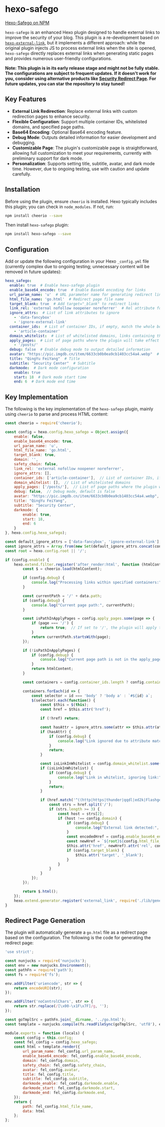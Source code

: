# hexo-safego

[Hexo-Safego on NPM](https://www.npmjs.com/package/hexo-safego)

`hexo-safego` is an enhanced Hexo plugin designed to handle external links to improve the security of your blog. This plugin is a re-development based on [`hexo-external-link`](https://github.com/hvnobug/hexo-external-link), but it implements a different approach: while the original plugin injects JS to process external links when the site is opened, `hexo-safego` directly replaces external links when generating static pages and provides numerous user-friendly configurations.

**Note: This plugin is in its early release stage and might not be fully stable. The configurations are subject to frequent updates. If it doesn't work for you, consider using alternative products like [Security Redirect Page](https://blog.qyliu.top/posts/9efc1657/). For future updates, you can star the repository to stay tuned!**

## Key Features

- **External Link Redirection**: Replace external links with custom redirection pages to enhance security.
- **Flexible Configuration**: Support multiple container IDs, whitelisted domains, and specified page paths.
- **Base64 Encoding**: Optional Base64 encoding feature.
- **Debug Mode**: Outputs detailed information for easier development and debugging.
- **Customizable Page**: The plugin's customizable page is straightforward, allowing full customization to meet your requirements, currently with preliminary support for dark mode.
- **Personalization**: Supports setting title, subtitle, avatar, and dark mode time. However, due to ongoing testing, use with caution and update carefully.

## Installation

Before using the plugin, ensure `cheerio` is installed. Hexo typically includes this plugin; you can check in `node_modules`. If not, run:

```bash
npm install cheerio --save
```

Then install `hexo-safego` plugin:

```bash
npm install hexo-safego --save
```

## Configuration

Add or update the following configuration in your Hexo `_config.yml` file (currently complex due to ongoing testing; unnecessary content will be removed in future updates):

```yaml
hexo_safego:
  enable: true  # Enable hexo-safego plugin
  enable_base64_encode: true  # Enable Base64 encoding for links
  url_param_name: 'u'  # URL parameter name for generating redirect links
  html_file_name: 'go.html'  # Redirect page file name
  target_blank: true  # Add target="_blank" to redirect links
  link_rel: 'external nofollow noopener noreferrer'  # Rel attribute for redirect links
  ignore_attrs:  # List of link attributes to ignore
    - 'data-fancybox'
    - 'ignore-external-link'
  container_ids:  # List of container IDs, if empty, match the whole body
    - 'article-container'
  domain_whitelist:  # List of whitelisted domains, links containing these domains will be ignored
  apply_pages:  # List of page paths where the plugin will take effect
    - '/posts/'
  debug: false  # Enable debug mode to output detailed information
  avatar: "https://pic.imgdb.cn/item/6633cb0b0ea9cb1403cc54a4.webp"  # Avatar image URL
  title: "QingYu FeiYang"  # Title
  subtitle: "Security Center"  # Subtitle
  darkmode:  # Dark mode configuration
    enable: true
    start: 18  # Dark mode start time
    end: 6  # Dark mode end time
```

## Key Implementation

The following is the key implementation of the `hexo-safego` plugin, mainly using `cheerio` to parse and process HTML content:

```javascript
const cheerio = require('cheerio');

const config = hexo.config.hexo_safego = Object.assign({
    enable: false,
    enable_base64_encode: true,
    url_param_name: 'u',
    html_file_name: 'go.html',
    target_blank: true,
    domain: '',
    safety_chain: false,
    link_rel: 'external nofollow noopener noreferrer',
    ignore_attrs: [],
    container_ids: ['article-container'],  // List of container IDs, if empty, match the whole body
    domain_whitelist: [],  // List of whitelisted domains
    apply_pages: ['/posts/'],  // List of page paths where the plugin will take effect
    debug: false,  // Debug mode, default is false
    avatar: "https://pic.imgdb.cn/item/6633cb0b0ea9cb1403cc54a4.webp",
    title: "QingYu FeiYang",
    subtitle: "Security Center",
    darkmode: {
        enable: true,
        start: 18,
        end: 6
    }
}, hexo.config.hexo_safego);

const default_ignore_attrs = ['data-fancybox', 'ignore-external-link'];
const ignore_attrs = Array.from(new Set(default_ignore_attrs.concat(config.ignore_attrs)));
const root = hexo.config.root || '/';

if (config.enable) {
    hexo.extend.filter.register('after_render:html', function (htmlContent, data) {
        const $ = cheerio.load(htmlContent);

        if (config.debug) {
            console.log("Processing links within specified containers:", config.container_ids);
        }

        const currentPath = '/' + data.path;
        if (config.debug) {
            console.log("Current page path:", currentPath);
        }

        const isPathInApplyPages = config.apply_pages.some(page => {
            if (page === '/') {
                return true;  // If set to '/', the plugin will apply to all pages
            }
            return currentPath.startsWith(page);
        });

        if (!isPathInApplyPages) {
            if (config.debug) {
                console.log("Current page path is not in the apply_pages list, skipping link processing.");
            }
            return htmlContent;
        }

        const containers = config.container_ids.length ? config.container_ids : ['body'];

        containers.forEach(id => {
            const selector = id === 'body' ? 'body a' : `#${id} a`;
            $(selector).each(function() {
                const $this = $(this);
                const href = $this.attr('href');

                if (!href) return;

                const hasAttr = ignore_attrs.some(attr => $this.attr(attr) !== undefined);
                if (hasAttr) {
                    if (config.debug) {
                        console.log("Link ignored due to attribute match:", href);
                    }
                    return;
                }

                const isLinkInWhitelist = config.domain_whitelist.some(whitelistDomain => href.includes(whitelistDomain));
                if (isLinkInWhitelist) {
                    if (config.debug) {
                        console.log("Link in whitelist, ignoring link:", href);
                    }
                    return;
                }

                if (href.match('^((http|https|thunder|qqdl|ed2k|Flashget|qbrowser|ftp|rtsp|mms)://)')) {
                    const strs = href.split('/');
                    if (strs.length >= 3) {
                        const host = strs[2];
                        if (host !== config.domain) {
                            if (config.debug) {
                                console.log("External link detected:", href);
                            }
                            const encodedHref = config.enable_base64_encode ? Buffer.from(href).toString('base64') : href;
                            const newHref = `${root}${config.html_file_name}?${config.url_param_name}=${encodedHref}`;
                            $this.attr('href', newHref).attr('rel', config.link_rel);
                            if (config.target_blank) {
                                $this.attr('target', '_blank');
                            }
                        }
                    }
                }
            });
        });

        return $.html();
    });
    hexo.extend.generator.register('external_link', require('./lib/generator'));
}
```

## Redirect Page Generation

The plugin will automatically generate a `go.html` file as a redirect page based on the configuration. The following is the code for generating the redirect page:

```javascript
'use strict';

const nunjucks = require('nunjucks');
const env = new nunjucks.Environment();
const pathFn = require('path');
const fs = require('fs');

env.addFilter('uriencode', str => {
    return encodeURI(str);
});

env.addFilter('noControlChars', str => {
    return str.replace(/[\x00-\x1F\x7F]/g, '');
});

const goTmplSrc = pathFn.join(__dirname, '../go.html');
const template = nunjucks.compile(fs.readFileSync(goTmplSrc, 'utf8'), env);

module.exports = function (locals) {
    const config = this.config;
    const fel_config = config.hexo_safego;
    const html = template.render({
        url_param_name: fel_config.url_param_name,
        enable_base64_encode: fel_config.enable_base64_encode,
        domain: fel_config.domain,
        safety_chain: fel_config.safety_chain,
        avatar: fel_config.avatar,
        title: fel_config.title,
        subtitle: fel_config.subtitle,
        darkmode_enable: fel_config.darkmode.enable,
        darkmode_start: fel_config.darkmode.start,
        darkmode_end: fel_config.darkmode.end,
    });
    return {
        path: fel_config.html_file_name,
        data: html
    };
};
```